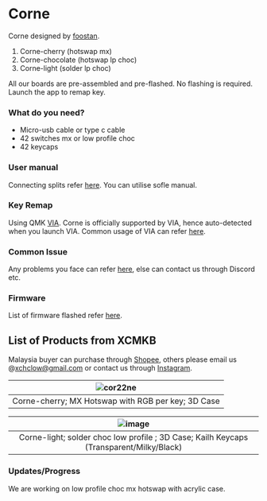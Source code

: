 # Corne 

Corne designed by [foostan](https://github.com/foostan/crkbd).

1. Corne-cherry (hotswap mx)
2. Corne-chocolate (hotswap lp choc)
3. Corne-light (solder lp choc)

All our boards are pre-assembled and pre-flashed. No flashing is required. Launch the app to remap key.

### What do you need?
- Micro-usb cable or type c cable
- 42 switches mx or low profile choc
- 42 keycaps


### User manual
Connecting splits refer [here](https://github.com/superxc3/xcmkb/blob/main/list%20of%20items/list%20of%20keyboards/60percent/sofle/user%20manual.md#part-a-connect). You can utilise sofle manual.

### Key Remap
Using QMK [VIA](https://github.com/superxc3/xcmkb/blob/main/list%20of%20guide/key%20remap.md). Corne is officially supported by VIA, hence auto-detected when you launch VIA. Common usage of VIA can refer [here](https://github.com/superxc3/xcmkb/blob/main/list%20of%20guide/via-guide.md). 

### Common Issue
Any problems you face can refer [here](https://github.com/superxc3/xcmkb/blob/main/list%20of%20guide/common%20issues.md), else can contact us through Discord etc.

### Firmware
List of firmware flashed refer [here](https://github.com/superxc3/xcmkb/tree/main/list%20of%20items/list%20of%20keyboards/40percent/corne/firmware).

## List of Products from XCMKB
Malaysia buyer can purchase through [Shopee](https://shopee.com.my/42-Corne-Kailh-Mx-Hotswap-Cornr-LP-Choc-Low-Profile-Ergo-Split-Mechanical-Keyboard-OLED-Screen-Open-Source-QMK-i.147025799.3041699833?sp_atk=df65d657-d90d-47c1-92f0-8485a15fe1c6), others please email us @[xchclow@gmail.com](mailto:xchclow@gmail.com) or contact us through [Instagram](https://www.instagram.com/_xcmkb_/?hl=en). 


|![cor22ne](https://user-images.githubusercontent.com/79617315/155439971-86c976f9-0ff5-4ece-a23a-1a7bd38a91a8.jpg)|
|:--:|
| Corne-cherry; MX Hotswap with RGB per key; 3D Case |

|![image](https://user-images.githubusercontent.com/79617315/155440196-2e5c9bf1-593c-4c3f-b45f-b673bef1487c.png)|
|:--:|
| Corne-light; solder choc low profile ; 3D Case; Kailh Keycaps (Transparent/Milky/Black) |

### Updates/Progress
We are working on low profile choc mx hotswap with acrylic case. 

